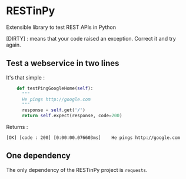 # RESTinPy
Extensible library to test REST APIs in Python

[DIRTY] : means that your code raised an exception. Correct it and try again.

## Test a webservice in two lines

It's that simple :

```python
    def testPingGoogleHome(self):
      """
      He pings http://google.com
      """
      response = self.get('/')
      return self.expect(response, code=200)
```

Returns :

    [OK] [code : 200] [0:00:00.076603ms]    He pings http://google.com

## One dependency

The only dependency of the RESTinPy project is `requests`.
